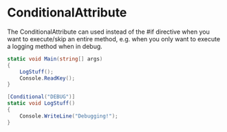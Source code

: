 # ConditionalAttribute

The ConditionalAttribute can used instead of the #if directive when you want to execute/skip an entire method, e.g. when you only want to execute a logging method when in debug.

```csharp
static void Main(string[] args)
{
    LogStuff();
    Console.ReadKey();
}

[Conditional("DEBUG")]
static void LogStuff()
{
    Console.WriteLine("Debugging!");
}
```

<!--stackedit_data:
eyJoaXN0b3J5IjpbLTg1MTg5MjM4NSwtMTM2OTU5MjEzMl19
-->